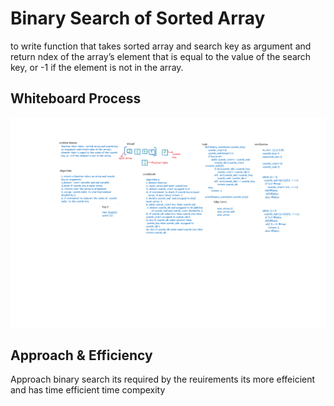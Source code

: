 # Binary Search of Sorted Array
to write function that takes  sorted array and search key
as argument and return ndex of the array’s element that is equal to the value of the search key, or -1 if the element is not in the array.

## Whiteboard Process
![image](../array_binary_search/array_binary_search.png)

## Approach & Efficiency
Approach binary search its required by the reuirements its more effeicient and has time efficient time compexity
